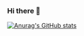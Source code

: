 ### Hi there 👋

[![Anurag's GitHub stats](https://github-readme-stats.vercel.app/api?username=Beoning)](https://github.com/anuraghazra/github-readme-stats)

<!--
**Beoning/Beoning** is a ✨ _special_ ✨ repository because its `README.md` (this file) appears on your GitHub profile.

Here are some ideas to get you started:

- 🔭 I’m currently working on ...
- 🌱 I’m currently learning ...
- 👯 I’m looking to collaborate on ...
- 🤔 I’m looking for help with ...
- 💬 Ask me about ...
- 📫 How to reach me: ...
- 😄 Pronouns: ...
- ⚡ Fun fact: ...
-->

